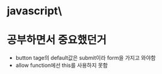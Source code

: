 # javascript\
<h1>공부하면서 중요했던거</h1>
<ul>
  <li>button tage의 default값은 submit이라 form을 가지고 와야함</li>
  <li>allow function에선 this를 사용하지 못함</li>
</ul>
